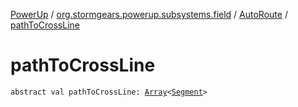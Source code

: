 [PowerUp](../../index.md) / [org.stormgears.powerup.subsystems.field](../index.md) / [AutoRoute](index.md) / [pathToCrossLine](./path-to-cross-line.md)

# pathToCrossLine

`abstract val pathToCrossLine: `[`Array`](https://kotlinlang.org/api/latest/jvm/stdlib/kotlin/-array/index.html)`<`[`Segment`](../-segment/index.md)`>`